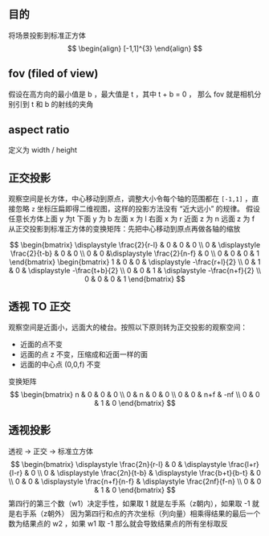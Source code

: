 ## 目的

将场景投影到标准正方体
$$
\begin{align}
[-1,1]^{3}
\end{align}
$$


## fov (filed of view)

假设在高方向的最小值是 b ，最大值是 t ，其中 t + b = 0 ， 那么 fov 就是相机分别引到 t 和 b 的射线的夹角

## aspect ratio

定义为 width / height


## 正交投影

观察空间是长方体，中心移动到原点，调整大小令每个轴的范围都在 `[-1,1]` ，直接忽略 `z` 坐标压扁即得二维视图，这样的投影方法没有 “近大远小” 的规律。
假设任意长方体上面 y 为t 下面 y 为 b 左面 x 为 l 右面 x 为 r 近面 z 为 n 远面 z 为 f  从正交投影到标准正方体的变换矩阵：先把中心移动到原点再做各轴的缩放

$$
\begin{bmatrix}
\displaystyle \frac{2}{r-l} & 0 & 0 & 0 \\
0 & \displaystyle \frac{2}{t-b} & 0 & 0 \\
0 & 0 &\displaystyle \frac{2}{n-f} & 0 \\
0 & 0 & 0 & 1 
\end{bmatrix} \begin{bmatrix}
1 & 0 & 0 & \displaystyle -\frac{r+l}{2} \\
0 & 1 & 0 & \displaystyle -\frac{t+b}{2} \\
0 & 0 & 1 & \displaystyle  -\frac{n+f}{2}  \\
0 & 0 & 0 & 1
\end{bmatrix}
$$




## 透视 TO 正交

观察空间是近面小，远面大的棱台。按照以下原则转为正交投影的观察空间：
- 近面的点不变
- 远面的点 z 不变，压缩成和近面一样的面
- 远面的中心点 (0,0,f) 不变

变换矩阵
$$
\begin{bmatrix}
n & 0 & 0 & 0 \\
0 & n & 0 & 0 \\
0 & 0 & n+f & -nf \\
0 & 0 & 1 & 0
\end{bmatrix}
$$

## 透视投影

透视 -> 正交 -> 标准立方体
$$
\begin{bmatrix}
\displaystyle \frac{2n}{r-l} & 0 & \displaystyle \frac{l+r}{l-r} & 0 \\
0 & \displaystyle \frac{2n}{t-b} & \displaystyle \frac{b+t}{b-t} & 0 \\
0 & 0 & \displaystyle \frac{n+f}{n-f} & \displaystyle \frac{2nf}{f-n} \\
0 & 0 & 1 & 0
\end{bmatrix}
$$
第四行的第三个数（w1）决定手性，如果取 1 就是左手系（z朝内），如果取 -1 就是右手系（z朝外） 因为第四行和点的齐次坐标（列向量）相乘得结果的最后一个数为结果点的 w2 ，如果 w1 取 -1 那么就会导致结果点的所有坐标取反